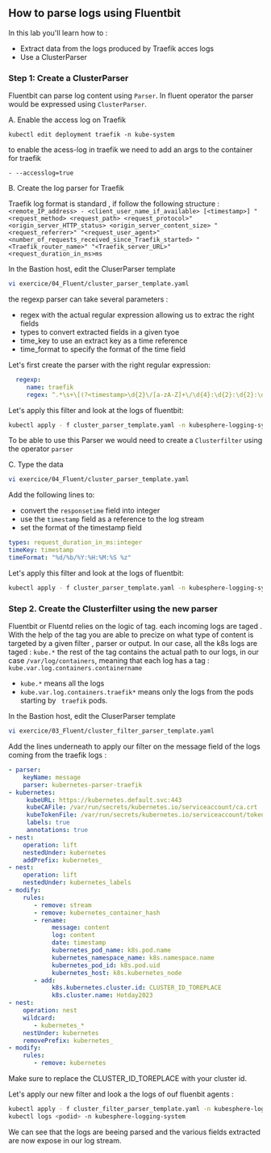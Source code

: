 ## How to parse logs using Fluentbit
In this lab you'll learn how to :
* Extract data from the logs produced by Traefik acces logs
* Use a ClusterParser

### Step 1: Create a ClusterParser

Fluentbit can parse log content using `Parser`. In fluent operator the parser would be expressed using `ClusterParser`.

A. Enable the access log on Traefik
   ```shell
   kubectl edit deployment traefik -n kube-system
   ```
   to enable the acess-log in traefik we need to add an args to the container for traefik
   ```
   - --accesslog=true
   ```

B. Create the log parser for Traefik

   Traefik log format is standard , if follow the following structure :
   `<remote_IP_address> - <client_user_name_if_available> [<timestamp>] "<request_method> <request_path> <request_protocol>" <origin_server_HTTP_status> <origin_server_content_size> "<request_referrer>" "<request_user_agent>" <number_of_requests_received_since_Traefik_started> "<Traefik_router_name>" "<Traefik_server_URL>" <request_duration_in_ms>ms`


   In the Bastion host, edit the CluserParser template 
   ```bash
   vi exercice/04_Fluent/cluster_parser_template.yaml
   ```

   the regexp parser can take several parameters :
   - regex with the actual regular expression allowing us to extrac the right fields
   - types to convert extracted fields in a given tyoe
   - time_key to use an extract key as a time reference
   - time_format to specify the format of the time field

   Let's first create the parser with the right regular expression:
   ```yaml
     regexp:
        name: traefik
        regex: ^.*\s+\[(?<timestamp>\d{2}\/[a-zA-Z]+\/\d{4}:\d{2}:\d{2}:\d{2}\s+\+\d+)\]\s+"(?<method>\w+)\s+(?<path>\S+)\s+(?<httpversion>[^"]+)"\s+(?<statuscode>\d+)\s+(?<bytes_content>\d+)\s+"-"\s+"-"\s+(?<number_of_requests_received_since_started>\d+)\s+"(?<ingress>[^"]+)"\s+"(?<url>[^"]+)"\s+(?<responsetime>\d+)ms$
   ```

   Let's apply this filter and look at the logs of fluentbit:
   ```bash
   kubectl apply - f cluster_parser_template.yaml -n kubesphere-logging-system
   ```

   To be able to use this Parser we would need to create a `Clusterfilter` using the operator `parser`

C. Type the data
   ```bash
   vi exercice/04_Fluent/cluster_parser_template.yaml
   ```
   Add the following lines to:
   - convert the `responsetime` field into integer
   - use the `timestamp` field as a reference to the log stream
   - set  the format of the timestamp field

   ```yaml
   types: request_duration_in_ms:integer
   timeKey: timestamp
   timeFormat: "%d/%b/%Y:%H:%M:%S %z"
   ```

   Let's apply this filter and look at the logs of fluentbit:
   ```bash
   kubectl apply - f cluster_parser_template.yaml -n kubesphere-logging-system
   ```


### Step 2. Create the Clusterfilter using the new parser
Fluentbit or Fluentd relies on the logic of tag. each incoming logs are taged . With the help of the tag you are able to precize on what type of content is targeted by a given filter , parser or output.
In our case, all the k8s logs are taged  : `kube.*`
the rest of the tag contains the actual path to our logs, in our case `/var/log/containers`, meaning that each log has a tag :
`kube.var.log.containers.containername`
- `kube.*`  means all the logs
- `kube.var.log.containers.traefik*`  means only the logs from the pods starting by ` traefik`  pods.

In the Bastion host, edit the CluserParser template
```bash
vi exercice/03_Fluent/cluster_filter_parser_template.yaml
```
Add the lines underneath to apply our filter on the message field of the logs coming from the traefik logs :
```yaml
- parser:
    keyName: message
    parser: kubernetes-parser-traefik
- kubernetes:
     kubeURL: https://kubernetes.default.svc:443
     kubeCAFile: /var/run/secrets/kubernetes.io/serviceaccount/ca.crt
     kubeTokenFile: /var/run/secrets/kubernetes.io/serviceaccount/token
     labels: true
     annotations: true
- nest:
    operation: lift
    nestedUnder: kubernetes
    addPrefix: kubernetes_
- nest:
    operation: lift
    nestedUnder: kubernetes_labels
- modify:
    rules:
       - remove: stream
       - remove: kubernetes_container_hash
       - rename:
            message: content
            log: content
            date: timestamp
            kubernetes_pod_name: k8s.pod.name
            kubernetes_namespace_name: k8s.namespace.name
            kubernetes_pod_id: k8s.pod.uid
            kubernetes_host: k8s.kubernetes_node
       - add:
            k8s.kubernetes.cluster.id: CLUSTER_ID_TOREPLACE
            k8s.cluster.name: Hotday2023
- nest:
    operation: nest
    wildcard:
       - kubernetes_*
    nestUnder: kubernetes
    removePrefix: kubernetes_
- modify:
    rules:
       - remove: kubernetes
```
Make sure to replace the CLUSTER_ID_TOREPLACE with your cluster id.

Let's apply our new filter and look a the logs of ouf fluenbit agents :
```bash
kubectl apply - f cluster_filter_parser_template.yaml -n kubesphere-logging-system
kubectl logs <podid> -n kubesphere-logging-system
```
We can see that the logs are beeing parsed and the various fields extracted are now expose in our log stream.
